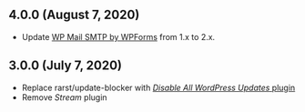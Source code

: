 ## 4.0.0 (August 7, 2020)

- Update [WP Mail SMTP by WPForms](https://wordpress.org/plugins/wp-mail-smtp/)
  from 1.x to 2.x.

## 3.0.0 (July 7, 2020)

- Replace rarst/update-blocker with
  [_Disable All WordPress Updates_ plugin](https://wordpress.org/plugins/disable-wordpress-updates/)
- Remove _Stream_ plugin
